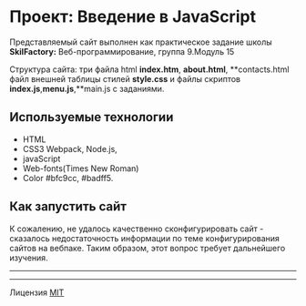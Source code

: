 # Проект: Введение в JavaScript #

 Представляемый сайт выполнен как практическое задание школы **SkilFactory:** Веб-программирование, группа 9.Модуль 15

 Структура сайта: три файла html **index.htm**, **about.html**, **contacts.html файл внешней таблицы стилей **style.css** и файлы скриптов **index.js**,**menu.js**,**main.js с заданиями.
## Используемые технологии ##

* HTML
* CSS3
 Webpack,
 Node.js,
* javaScript
* Web-fonts(Times New Roman)
* Color #bfc9cc, #badff5.

## Как запустить сайт ##

К сожалению, не удалось качественно сконфигурировать сайт - сказалось недостаточность информации по теме конфигурирования сайтов на вебпаке.
Таким образом, этот вопрос требует дальнейшего изучения. 

-----
-----

Лицензия [MIT](./license.md)
